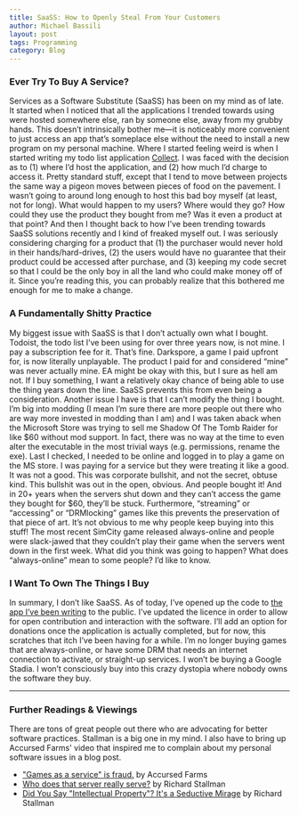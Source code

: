 ```yaml
---
title: SaaSS: How to Openly Steal From Your Customers 
author: Michael Bassili
layout: post
tags: Programming
category: Blog
---
```


### Ever Try To Buy A Service?

Services as a Software Substitute (SaaSS) has been on my mind as of late. It started when I noticed that all the applications I trended towards using were hosted somewhere else, ran by someone else, away from my grubby hands. This doesn’t intrinsically bother me—it is noticeably more convenient to just access an app that’s someplace else without the need to install a new program on my personal machine. Where I started feeling weird is when I started writing my todo list application [Collect](https://github.com/FlatlanderWoman/collect). I was faced with the decision as to (1) where I’d host the application, and (2) how much I’d charge to access it. Pretty standard stuff, except that I tend to move between projects the same way a pigeon moves between pieces of food on the pavement. I wasn’t going to around long enough to host this bad boy myself (at least, not for long). What would happen to my users? Where would they go? How could they use the product they bought from me? Was it even a product at that point? And then I thought back to how I’ve been trending towards SaaSS solutions recently and I kind of freaked myself out. I was seriously considering charging for a product that (1) the purchaser would never hold in their hands/hard-drives, (2) the users would have no guarantee that their product could be accessed after purchase, and (3) keeping my code secret so that I could be the only boy in all the land who could make money off of it. Since you’re reading this, you can probably realize that this bothered me enough for me to make a change.

### A Fundamentally Shitty Practice

My biggest issue with SaaSS is that I don’t actually own what I bought. Todoist, the todo list I’ve been using for over three years now, is not mine. I pay a subscription fee for it. That’s fine. Darkspore, a game I paid upfront for, is now literally unplayable. The product I paid for and considered “mine” was never actually mine. EA might be okay with this, but I sure as hell am not. If I buy something, I want a relatively okay chance of being able to use the thing years down the line. SaaSS prevents this from even being a consideration. Another issue I have is that I can’t modify the thing I bought. I’m big into modding (I mean I’m sure there are more people out there who are way more invested in modding than I am) and I was taken aback when the Microsoft Store was trying to sell me Shadow Of The Tomb Raider for like $60 without mod support. In fact, there was no way at the time to even alter the executable in the most trivial ways (e.g. permissions, rename the exe). Last I checked, I needed to be online and logged in to play a game on the MS store. I was paying for a service but they were treating it like a good. It was not a good. This was corporate bullshit, and not the secret, obtuse kind. This bullshit was out in the open, obvious. And people bought it! And in 20+ years when the servers shut down and they can’t access the game they bought for $60, they’ll be stuck. Furthermore, “streaming” or “accessing” or “DRMlocking” games like this prevents the preservation of that piece of art. It’s not obvious to me why people keep buying into this stuff! The most recent SimCity game released always-online and people were slack-jawed that they couldn’t play their game when the servers went down in the first week. What did you think was going to happen? What does “always-online” mean to some people? I’d like to know. 

### I Want To Own The Things I Buy

In summary, I don’t like SaaSS. As of today, I’ve opened up the code to [the app I’ve been writing](https://github.com/FlatlanderWoman/collect) to the public. I’ve updated the licence in order to allow for open contribution and interaction with the software. I’ll add an option for donations once the application is actually completed, but for now, this scratches that itch I’ve been having for a while. I’m no longer buying games that are always-online, or have some DRM that needs an internet connection to activate, or straight-up services. I won’t be buying a Google Stadia. I won’t consciously buy into this crazy dystopia where nobody owns the software they buy.

---

### Further Readings & Viewings 
There are tons of great people out there who are advocating for better software practices. Stallman is a big one in my mind. I also have to bring up Accursed Farms' video that inspired me to complain about my personal software issues in a blog post.
- ["Games as a service" is fraud.](https://www.youtube.com/watch?v=tUAX0gnZ3Nw) by Accursed Farms
- [Who does that server really serve?](https://www.gnu.org/philosophy/who-does-that-server-really-serve.html) by Richard Stallman
- [Did You Say "Intellectual Property"? It's a Seductive Mirage](https://www.gnu.org/philosophy/not-ipr.en.html) by Richard Stallman
